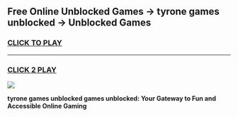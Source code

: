 
## Free Online Unblocked Games → tyrone games unblocked → Unblocked Games
<h3>
<a href="https://premium.freeplayer.one?title=tyrone_games_unblocked&ref=21F">CLICK TO PLAY</a></h3>
<hr>

<h3>
<a href="https://premium.freeplayer.one?title=tyrone_games_unblocked&ref=21F">CLICK 2 PLAY</a>
  
</h3>

<a href="https://premium.freeplayer.one?title=tyrone_games_unblocked&ref=21F/"><img src="https://clearcache.store/games.png"></a>


**tyrone games unblocked games unblocked: Your Gateway to Fun and Accessible Online Gaming**
